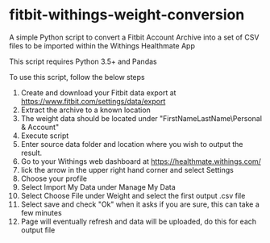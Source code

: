 # fitbit-withings-weight-conversion
A simple Python script to convert a Fitbit Account Archive into a set of CSV files to be imported within the Withings Healthmate App

This script requires Python 3.5+ and Pandas

To use this script, follow the below steps
1. Create and download your Fitbit data export at https://www.fitbit.com/settings/data/export
1. Extract the archive to a known location
1. The weight data should be located under "FirstNameLastName\Personal & Account"
1. Execute script
1. Enter source data folder and location where you wish to output the result.
1. Go to your Withings web dashboard at https://healthmate.withings.com/
1. lick the arrow in the upper right hand corner and select Settings
1. Choose your profile
1. Select Import My Data under Manage My Data
1. Select Choose File under Weight and select the first output .csv file
1. Select save and check "Ok" when it asks if you are sure, this can take a few minutes
1. Page will eventually refresh and data will be uploaded, do this for each output file
